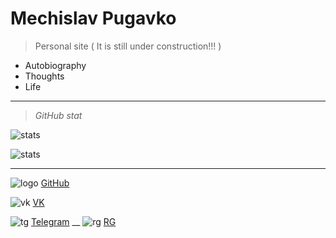 <!-- _coverpage.md -->

<!--![logo](_media/icon.svg) --> 


# Mechislav Pugavko

> Personal site ( It is still under construction!!! )


- Autobiography
- Thoughts
- Life
___
> _GitHub stat_

![stats](__media/icons/overview.svg ':size=70%') 

![stats](__media/icons/languages.svg ':size=70%')

___
![logo](__media/icons/Octocat.png ':size=4%') [GitHub](https://github.com/Pugavkomm)

![vk](__media/icons/vk.svg ':size=4%') [VK](https://vk.com/mechislavp)

![tg](__media/icons/Telegram.png ':size=4%') [Telegram](https://t.me/Mechislav)
__
![rg](__media/icons/rg.png ':size=4%') [RG](https://www.researchgate.net/profile/Mechislav-Pugavko)
